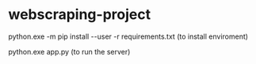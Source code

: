 # webscraping-project
python.exe -m pip install --user -r  requirements.txt
(to install enviroment)

python.exe app.py
(to run the server)
